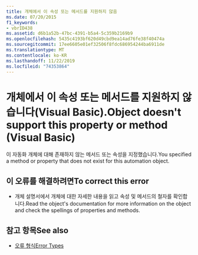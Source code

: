 ```yaml
---
title: 개체에서 이 속성 또는 메서드를 지원하지 않음
ms.date: 07/20/2015
f1_keywords:
- vbrID438
ms.assetid: d6b1a52b-47bc-4391-b5a4-5c359b2169b9
ms.openlocfilehash: 5435c4193bf620d49cbd9ea14ad76fe38f40474a
ms.sourcegitcommit: 17ee6605e01ef32506f8fdc686954244ba6911de
ms.translationtype: MT
ms.contentlocale: ko-KR
ms.lasthandoff: 11/22/2019
ms.locfileid: "74353864"
---
```

# <a name="object-doesnt-support-this-property-or-method-visual-basic"></a><span data-ttu-id="be11d-102">개체에서 이 속성 또는 메서드를 지원하지 않습니다(Visual Basic).</span><span class="sxs-lookup"><span data-stu-id="be11d-102">Object doesn't support this property or method (Visual Basic)</span></span>
<span data-ttu-id="be11d-103">이 자동화 개체에 대해 존재하지 않는 메서드 또는 속성을 지정했습니다.</span><span class="sxs-lookup"><span data-stu-id="be11d-103">You specified a method or property that does not exist for this automation object.</span></span>  
  
## <a name="to-correct-this-error"></a><span data-ttu-id="be11d-104">이 오류를 해결하려면</span><span class="sxs-lookup"><span data-stu-id="be11d-104">To correct this error</span></span>  
  
- <span data-ttu-id="be11d-105">개체 설명서에서 개체에 대한 자세한 내용을 읽고 속성 및 메서드의 철자를 확인합니다.</span><span class="sxs-lookup"><span data-stu-id="be11d-105">Read the object's documentation for more information on the object and check the spellings of properties and methods.</span></span>  
  
## <a name="see-also"></a><span data-ttu-id="be11d-106">참고 항목</span><span class="sxs-lookup"><span data-stu-id="be11d-106">See also</span></span>

- [<span data-ttu-id="be11d-107">오류 형식</span><span class="sxs-lookup"><span data-stu-id="be11d-107">Error Types</span></span>](../../visual-basic/programming-guide/language-features/error-types.md)
